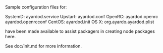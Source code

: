Sample configuration files for:

SystemD: ayardod.service
Upstart: ayardod.conf
OpenRC:  ayardod.openrc
         ayardod.openrcconf
CentOS:  ayardod.init
OS X:    org.ayardo.ayardod.plist

have been made available to assist packagers in creating node packages here.

See doc/init.md for more information.
